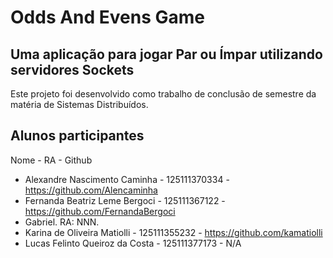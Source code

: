 # Odds And Evens Game

## Uma aplicação para jogar Par ou Ímpar utilizando servidores Sockets

Este projeto foi desenvolvido como trabalho de conclusão de semestre da matéria de Sistemas Distribuídos.

## Alunos participantes

Nome - RA - Github

- Alexandre Nascimento Caminha - 125111370334 - https://github.com/Alencaminha
- Fernanda Beatriz Leme Bergoci - 125111367122 - https://github.com/FernandaBergoci
- Gabriel. RA: NNN.
- Karina de Oliveira Matiolli - 125111355232 - https://github.com/kamatiolli
- Lucas Felinto Queiroz da Costa - 125111377173 - N/A